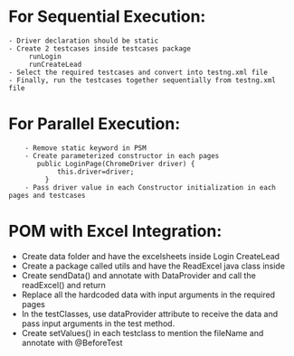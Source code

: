 
# For Sequential Execution:
    - Driver declaration should be static
    - Create 2 testcases inside testcases package
         runLogin
         runCreateLead
    - Select the required testcases and convert into testng.xml file
    - Finally, run the testcases together sequentially from testng.xml file

# For Parallel Execution:
        - Remove static keyword in PSM
        - Create parameterized constructor in each pages
           public LoginPage(ChromeDriver driver) {
		        this.driver=driver;
	         }
        - Pass driver value in each Constructor initialization in each pages and testcases

# POM with Excel Integration:
   - Create data folder and have the excelsheets inside 
        Login
        CreateLead
   - Create a package called utils and have the ReadExcel java class inside
   - Create sendData() and annotate with DataProvider and call the readExcel() and return 
   - Replace all the hardcoded data with input arguments in the required pages
   - In the testClasses, use dataProvider attribute to receive the data 
     and pass input arguments in the test method.
   - Create setValues() in each testclass to mention the fileName and annotate with @BeforeTest 

       
       
